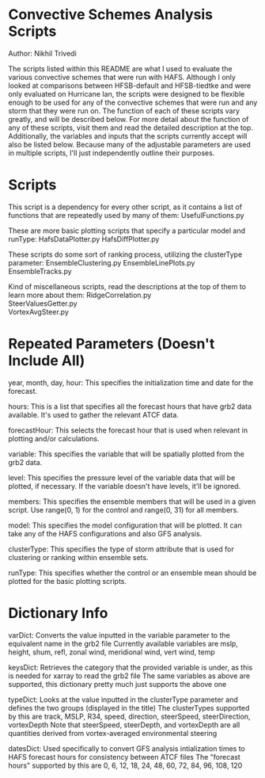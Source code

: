 # Convective Schemes Analysis Scripts
Author: Nikhil Trivedi

The scripts listed within this README are what I used to evaluate the various convective schemes that were run with HAFS.
Although I only looked at comparisons between HFSB-default and HFSB-tiedtke and were only evaluated on Hurricane Ian, the scripts
were designed to be flexible enough to be used for any of the convective schemes that were run and any storm that they were run
on. The function of each of these scripts vary greatly, and will be described below. For more detail about the function of any of 
these scripts, visit them and read the detailed description at the top. Additionally, the variables and inputs that the scripts 
currently accept will also be listed below. Because many of the adjustable parameters are used in multiple scripts, I'll just 
independently outline their purposes.

# Scripts
This script is a dependency for every other script, as it contains a list of functions that are repeatedly used by many of them:
UsefulFunctions.py

These are more basic plotting scripts that specify a particular model and runType:
HafsDataPlotter.py
HafsDiffPlotter.py

These scripts do some sort of ranking process, utilizing the clusterType parameter:
EnsembleClustering.py
EnsembleLinePlots.py  
EnsembleTracks.py  

Kind of miscellaneous scripts, read the descriptions at the top of them to learn more about them:
RidgeCorrelation.py  
SteerValuesGetter.py  
VortexAvgSteer.py

# Repeated Parameters (Doesn't Include All)
year, month, day, hour: This specifies the initialization time and date for the forecast. 

hours: This is a list that specifies all the forecast hours that have grb2 data available. It's used to gather the relevant ATCF data.

forecastHour: This selects the forecast hour that is used when relevant in plotting and/or calculations. 

variable: This specifies the variable that will be spatially plotted from the grb2 data.

level: This specifies the pressure level of the variable data that will be plotted, if necessary. If the variable doesn't have levels, it'll be ignored.

members: This specifies the ensemble members that will be used in a given script. Use range(0, 1) for the control and range(0, 31) for all members.

model: This specifies the model configuration that will be plotted. It can take any of the HAFS configurations and also GFS analysis.

clusterType: This specifies the type of storm attribute that is used for clustering or ranking within ensemble sets.

runType: This specifies whether the control or an ensemble mean should be plotted for the basic plotting scripts.

# Dictionary Info
varDict: Converts the value inputted in the variable parameter to the equivalent name in the grb2 file
Currently available variables are mslp, height, shum, refl, zonal wind, meridional wind, vert wind, temp

keysDict: Retrieves the category that the provided variable is under, as this is needed for xarray to read the grb2 file
The same variables as above are supported, this dictionary pretty much just supports the above one

typeDict: Looks at the value inputted in the clusterType parameter and defines the two groups (displayed in the title)
The clusterTypes supported by this are track, MSLP, R34, speed, direction, steerSpeed, steerDirection, vortexDepth
Note that steerSpeed, steerDepth, and vortexDepth are all quantities derived from vortex-averaged environmental steering

datesDict: Used specifically to convert GFS analysis intialization times to HAFS forecast hours for consistency between ATCF files
The "forecast hours" supported by this are 0, 6, 12, 18, 24, 48, 60, 72, 84, 96, 108, 120

